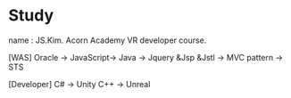 # Study
name : JS.Kim.
Acorn Academy VR developer course.

[WAS]
Oracle -> JavaScript-> Java -> Jquery &Jsp &Jstl -> MVC pattern -> STS


[Developer]
C# -> Unity 
C++ -> Unreal
